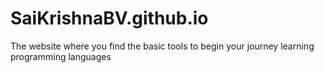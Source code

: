 # SaiKrishnaBV.github.io
The website where you find the basic tools to begin your journey learning programming languages
